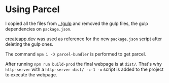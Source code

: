 # Using Parcel

I copied all the files from [../gulp](../gulp) and removed the gulp files, the gulp dependencies on `package.json`.

[createapp.dev](https://createapp.dev/parcel/no-library) was used as reference for the new `package.json` script after deleting the gulp ones.

The command `npm i -D parcel-bundler` is performed to get parcel.

After running `npm run build-prod` the final webpage is at `dist/`. That's why `http-server` with a `http-server dist/ -c-1 -o` script is added to the project to execute the webpage.
